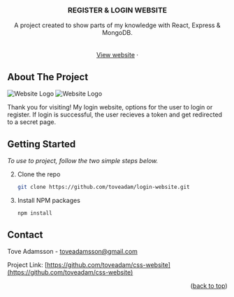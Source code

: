 <div id="top"></div>
<br />
<div align="center">

  <h3 align="center">REGISTER & LOGIN WEBSITE</h3>

  <p align="center">
    A project created to show parts of my knowledge with React, Express & MongoDB.
    <br />
    <!-- <a href="https://github.com/toveadam/css-website.md"><strong>Explore the docs »</strong></a> -->
    <br />
    <br />
    <a href="https://login-website-ta.herokuapp.com/">View website</a>
    ·
  </p>
</div>


## About The Project

  ![Website Logo](public/screenshot1.png)
 ![Website Logo](public/screenshot2.png)


  Thank you for visiting! 
  My login website, options for the user to login or register. If login is successful, the user recieves a token and get redirected to a secret page.

## Getting Started

_To use to project, follow the two simple steps below._

2. Clone the repo
   ```sh
   git clone https://github.com/toveadam/login-website.git
   ```
3. Install NPM packages
   ```sh
   npm install
   ```

## Contact

Tove Adamsson - toveadamsson@gmail.com

Project Link: [https://github.com/toveadam/css-website](https://github.com/toveadam/css-website)

<p align="right">(<a href="#top">back to top</a>)</p>
